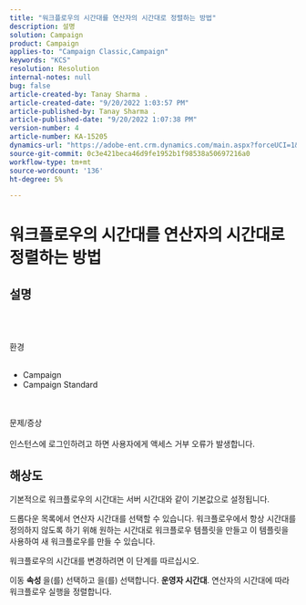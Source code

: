```yaml
---
title: "워크플로우의 시간대를 연산자의 시간대로 정렬하는 방법"
description: 설명
solution: Campaign
product: Campaign
applies-to: "Campaign Classic,Campaign"
keywords: "KCS"
resolution: Resolution
internal-notes: null
bug: false
article-created-by: Tanay Sharma .
article-created-date: "9/20/2022 1:03:57 PM"
article-published-by: Tanay Sharma .
article-published-date: "9/20/2022 1:07:38 PM"
version-number: 4
article-number: KA-15205
dynamics-url: "https://adobe-ent.crm.dynamics.com/main.aspx?forceUCI=1&pagetype=entityrecord&etn=knowledgearticle&id=90b4efae-e438-ed11-9db1-002248086735"
source-git-commit: 0c3e421beca46d9fe1952b1f98538a50697216a0
workflow-type: tm+mt
source-wordcount: '136'
ht-degree: 5%

---
```


# 워크플로우의 시간대를 연산자의 시간대로 정렬하는 방법

## 설명

<br><br><br>환경<br><br>
- Campaign
- Campaign Standard



<br><br>문제/증상<br><br>
인스턴스에 로그인하려고 하면 사용자에게 액세스 거부 오류가 발생합니다.


## 해상도






기본적으로 워크플로우의 시간대는 서버 시간대와 같이 기본값으로 설정됩니다.



드롭다운 목록에서 연산자 시간대를 선택할 수 있습니다. 워크플로우에서 항상 시간대를 정의하지 않도록 하기 위해 원하는 시간대로 워크플로우 템플릿을 만들고 이 템플릿을 사용하여 새 워크플로우를 만들 수 있습니다.



워크플로우의 시간대를 변경하려면 이 단계를 따르십시오.



이동 <b>속성 </b>을(를) 선택하고 을(를) 선택합니다. <b>운영자 시간대</b>. 연산자의 시간대에 따라 워크플로우 실행을 정렬합니다.


